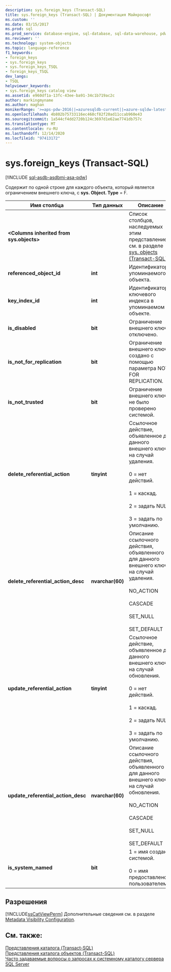 ```yaml
---
description: sys.foreign_keys (Transact-SQL)
title: sys.foreign_keys (Transact-SQL) | Документация Майкрософт
ms.custom: ''
ms.date: 03/15/2017
ms.prod: sql
ms.prod_service: database-engine, sql-database, sql-data-warehouse, pdw
ms.reviewer: ''
ms.technology: system-objects
ms.topic: language-reference
f1_keywords:
- foreign_keys
- sys.foreign_keys
- sys.foreign_keys_TSQL
- foreign_keys_TSQL
dev_langs:
- TSQL
helpviewer_keywords:
- sys.foreign_keys catalog view
ms.assetid: e960df1a-13fc-43ee-ba91-34c1b719ac2c
author: markingmyname
ms.author: maghan
monikerRange: '>=aps-pdw-2016||=azuresqldb-current||=azure-sqldw-latest||>=sql-server-2016||>=sql-server-linux-2017||=azuresqldb-mi-current'
ms.openlocfilehash: 4b802b75733116ec468cf82f20ad11ccab960e43
ms.sourcegitcommit: 1a544cf4dd2720b124c3697d1e62ae7741db757c
ms.translationtype: MT
ms.contentlocale: ru-RU
ms.lasthandoff: 12/14/2020
ms.locfileid: "97413172"
---
```

# <a name="sysforeign_keys-transact-sql"></a>sys.foreign_keys (Transact-SQL)
[!INCLUDE [sql-asdb-asdbmi-asa-pdw](../../includes/applies-to-version/sql-asdb-asdbmi-asa-pdw.md)]

  Содержит по одной строке для каждого объекта, который является ограничением внешнего ключа, с **sys. Object. Type** = F.  
  
|Имя столбца|Тип данных|Описание|  
|-----------------|---------------|-----------------|  
|**\<Columns inherited from sys.objects>**||Список столбцов, наследуемых этим представлением, см. в разделе [sys. objects &#40;Transact-SQL&#41;](../../relational-databases/system-catalog-views/sys-objects-transact-sql.md).|  
|**referenced_object_id**|**int**|Идентификатор упоминаемого объекта.|  
|**key_index_id**|**int**|Идентификатор ключевого индекса в упоминаемом объекте.|  
|**is_disabled**|**bit**|Ограничение внешнего ключа отключено.|  
|**is_not_for_replication**|**bit**|Ограничение внешнего ключа создано с помощью параметра NOT FOR REPLICATION.|  
|**is_not_trusted**|**bit**|Ограничение внешнего ключа не было проверено системой.|  
|**delete_referential_action**|**tinyint**|Ссылочное действие, объявленное для данного внешнего ключа на случай удаления.<br /><br /> 0 = нет действий.<br /><br /> 1 = каскад.<br /><br /> 2 = задать NULL.<br /><br /> 3 = задать по умолчанию.|  
|**delete_referential_action_desc**|**nvarchar(60)**|Описание ссылочного действия, объявленного для данного внешнего ключа на случай удаления.<br /><br /> NO_ACTION<br /><br /> CASCADE<br /><br /> SET_NULL<br /><br /> SET_DEFAULT|  
|**update_referential_action**|**tinyint**|Ссылочное действие, объявленное для данного внешнего ключа на случай обновления.<br /><br /> 0 = нет действий.<br /><br /> 1 = каскад.<br /><br /> 2 = задать NULL.<br /><br /> 3 = задать по умолчанию.|  
|**update_referential_action_desc**|**nvarchar(60)**|Описание ссылочного действия, объявленного для данного внешнего ключа на случай обновления.<br /><br /> NO_ACTION<br /><br /> CASCADE<br /><br /> SET_NULL<br /><br /> SET_DEFAULT|  
|**is_system_named**|**bit**|1 = имя создано системой.<br /><br /> 0 = имя предоставлено пользователем.|  
  
## <a name="permissions"></a>Разрешения  
 [!INCLUDE[ssCatViewPerm](../../includes/sscatviewperm-md.md)] Дополнительные сведения см. в разделе [Metadata Visibility Configuration](../../relational-databases/security/metadata-visibility-configuration.md).  
  
## <a name="see-also"></a>См. также:  
 [Представления каталога (Transact-SQL)](../../relational-databases/system-catalog-views/catalog-views-transact-sql.md)   
 [Представления каталога объектов (Transact-SQL)](../../relational-databases/system-catalog-views/object-catalog-views-transact-sql.md)   
 [Часто задаваемые вопросы о запросах к системному каталогу сервера SQL Server](../../relational-databases/system-catalog-views/querying-the-sql-server-system-catalog-faq.md)  
  
  
